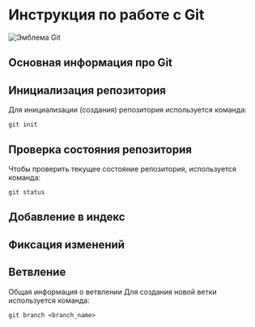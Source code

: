 # **Инструкция по работе с Git**

![Эмблема Git](logo.jpeg)

## Основная информация про Git

## Инициализация репозитория

Для инициализации (создания) репозитория используется команда:

    git init

## Проверка состояния репозитория

Чтобы проверить текущее состояние репозитория, используется команда:

    git status

## Добавление в индекс

## Фиксация изменений


## Ветвление

Общая информация о ветвлении
Для создания новой ветки используется команда:

    git branch <branch_name>